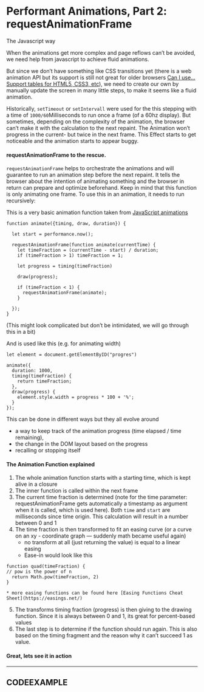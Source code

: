 # Performant Animations, Part 2: requestAnimationFrame

The Javascript way

When the animations get more complex and page reflows can’t be avoided, we need help from javascript to achieve fluid animations.

But since we don’t have something like CSS transitions yet (there is a web animation API but its support is still not great for older browsers [Can I use… Support tables for HTML5, CSS3, etc](https://caniuse.com/#search=Web%20Animations%20API)), we need to create our own by manually update the screen in many little steps, to make it seems like a fluid animation.

Historically, `setTimeout` or `setIntervall` were used for the this stepping with a time of `1000/60`Milliseconds to run once a frame (of a 60hz display). But sometimes, depending on the complexity of the animation, the browser can’t make it with the calculation to the next repaint. The Animation won’t progress in the current- but twice in the next frame. This Effect starts to get noticeable and the animation starts to appear buggy.

#### requestAnimationFrame to the rescue.

`requestAnimationFrame` helps to orchestrate the animations and will guarantee to run an animation step before the next repaint. It tells the browser about the intention of animating something and the browser in return can prepare and optimize beforehand.
Keep in mind that this function is only animating one frame. To use this in an animation, it needs to run recursively:

This is a very basic animation function taken from [JavaScript animations](https://javascript.info/js-animation)

```
function animate({timing, draw, duration}) {

  let start = performance.now();

  requestAnimationFrame(function animate(currentTime) {
    let timeFraction = (currentTime - start) / duration;
    if (timeFraction > 1) timeFraction = 1;

    let progress = timing(timeFraction)

    draw(progress);

    if (timeFraction < 1) {
      requestAnimationFrame(animate);
    }

  });
}
```

(This might look complicated but don’t be intimidated, we will go through this in a bit)

And is used like this (e.g. for animating width)

```
let element = document.getElementByID("progres")

animate({
  duration: 1000,
  timing(timeFraction) {
    return timeFraction;
  },
  draw(progress) {
    element.style.width = progress * 100 + '%';
  }
});
```

This can be done in different ways but they all evolve around

- a way to keep track of the animation progress (time elapsed / time remaining),
- the change in the DOM layout based on the progress
- recalling or stopping itself

#### The Animation Function explained

1. The whole animation function starts with a starting time, which is kept alive in a closure
2. The inner function is called within the next frame
3. The current time fraction is determined (note for the time parameter: requestAnimationFrame gets automatically a timestamp as argument when it is called, which is used here). Both `time` and `start` are milliseconds since time origin.
   This calculation will result in a number between 0 and 1
4. The time fraction is then transformed to fit an easing curve (or a curve on an xy - coordinate graph — suddenly math became useful again)
   - no transform at all (just returning the value) is equal to a linear easing
   - Ease-in would look like this

```
function quad(timeFraction) {
// pow is the power of n
  return Math.pow(timeFraction, 2)
}
```

    * more easing functions can be found here [Easing Functions Cheat Sheet](https://easings.net/)

5. The transforms timing fraction (progress) is then giving to the drawing function. Since it is always between 0 and 1, its great for percent-based values
6. The last step is to determine if the function should run again. This is also based on the timing fragment and the reason why it can’t succeed 1 as value.

#### Great, lets see it in action

---

## CODEEXAMPLE
